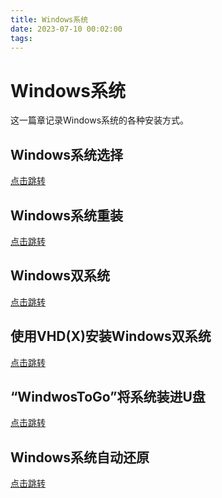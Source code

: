 ```yaml
---
title: Windows系统
date: 2023-07-10 00:02:00
tags:
---
```

# Windows系统
这一篇章记录Windows系统的各种安装方式。
<!-- more -->
## Windows系统选择
[点击跳转](/2023/07/11/11Windows系统选择/)
## Windows系统重装
[点击跳转](/2023/07/12/12Windows系统重装/)
[](/public/2023/07/12/12Windwos系统重装/)
## Windows双系统
[点击跳转](/2023/07/13/13Windows双系统/)
## 使用VHD(X)安装Windows双系统
[点击跳转](/2023/07/14/14使用VHD(X)安装Windows双系统/)
## “WindwosToGo”将系统装进U盘
[点击跳转](/2023/07/15/15“WindowsToGo”将系统装进U盘/)
## Windows系统自动还原
[点击跳转](/2023/07/16/16Windows系统自动还原/)